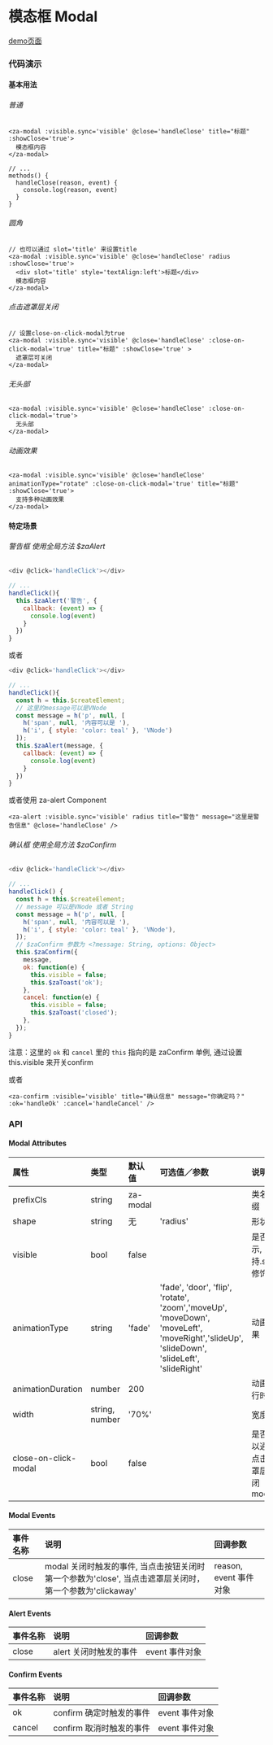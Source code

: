 # 模态框 Modal

[demo页面](https://zhongantecheng.github.io/zarm-vue/#/modal)

### 代码演示

#### 基本用法

###### 普通
```vue
<za-modal :visible.sync='visible' @close='handleClose' title="标题" :showClose='true'>
  模态框内容
</za-modal>

// ...
methods() {
  handleClose(reason, event) {
    console.log(reason, event)
  }
}
```

###### 圆角
```vue
// 也可以通过 slot='title' 来设置title
<za-modal :visible.sync='visible' @close='handleClose' radius :showClose='true'>
  <div slot='title' style='textAlign:left'>标题</div>
  模态框内容
</za-modal>
```

###### 点击遮罩层关闭
```vue
// 设置close-on-click-modal为true
<za-modal :visible.sync='visible' @close='handleClose' :close-on-click-modal='true' title="标题" :showClose='true' >
  遮罩层可关闭
</za-modal>
```

###### 无头部
```vue
<za-modal :visible.sync='visible' @close='handleClose' :close-on-click-modal='true'>
  无头部
</za-modal>
```

###### 动画效果
```vue
<za-modal :visible.sync='visible' @close='handleClose' animationType="rotate" :close-on-click-modal='true' title="标题" :showClose='true'>
  支持多种动画效果
</za-modal>
```

#### 特定场景

###### 警告框 使用全局方法 $zaAlert
```js
<div @click='handleClick'></div>

// ...
handleClick(){
  this.$zaAlert('警告', {
    callback: (event) => {
      console.log(event)
    }
  })
}
```

或者

```js
<div @click='handleClick'></div>

// ...
handleClick(){
  const h = this.$createElement;
  // 这里的message可以是VNode
  const message = h('p', null, [
    h('span', null, '内容可以是 '),
    h('i', { style: 'color: teal' }, 'VNode')
  ]);
  this.$zaAlert(message, {
    callback: (event) => {
      console.log(event)
    }
  })
}
```
或者使用 za-alert Component

```vue
<za-alert :visible.sync='visible' radius title="警告" message="这里是警告信息" @close='handleClose' />
```

###### 确认框 使用全局方法 $zaConfirm
```js
<div @click='handleClick'></div>

// ...
handleClick() {
  const h = this.$createElement;
  // message 可以是VNode 或者 String
  const message = h('p', null, [
    h('span', null, '内容可以是 '),
    h('i', { style: 'color: teal' }, 'VNode'),
  ]);
  // $zaConfirm 参数为 <?message: String, options: Object>
  this.$zaConfirm({
    message,
    ok: function(e) {
      this.visible = false;
      this.$zaToast('ok');
    },
    cancel: function(e) {
      this.visible = false;
      this.$zaToast('closed');
    },
  });
}
```

注意：这里的 `ok` 和 `cancel` 里的 `this` 指向的是 zaConfirm 单例, 通过设置 this.visible 来开关confirm

或者

```vue
<za-confirm :visible='visible' title="确认信息" message="你确定吗？" :ok='handleOk' :cancel='handleCancel' />
```


### API

#### Modal Attributes

| 属性 | 类型 | 默认值 | 可选值／参数 | 说明 |
| :--- | :--- | :--- | :--- | :--- |
| prefixCls | string | za-modal | | 类名前缀 |
| shape | string | 无 | 'radius' | 形状 |
| visible | bool | false | | 是否显示, 支持.sync修饰符 |
| animationType | string | 'fade' | 'fade', 'door', 'flip', 'rotate', 'zoom','moveUp', 'moveDown', 'moveLeft', 'moveRight','slideUp', 'slideDown', 'slideLeft', 'slideRight' | 动画效果 |
| animationDuration | number | 200 | | 动画执行时间 |
| width | string, number | '70%' | | 宽度 |
| close-on-click-modal | bool | false | | 是否可以通过点击遮罩层关闭modal |

#### Modal Events

| 事件名称 | 说明 | 回调参数 |
| :--- | :--- | :--- |
| close | modal 关闭时触发的事件, 当点击按钮关闭时第一个参数为'close', 当点击遮罩层关闭时，第一个参数为'clickaway' | reason, event 事件对象 |

#### Alert Events

| 事件名称 | 说明 | 回调参数 |
| :--- | :--- | :--- |
| close | alert 关闭时触发的事件 | event 事件对象 |

#### Confirm Events

| 事件名称 | 说明 | 回调参数 |
| :--- | :--- | :--- |
| ok | confirm 确定时触发的事件 | event 事件对象 |
| cancel | confirm 取消时触发的事件 | event 事件对象 |
